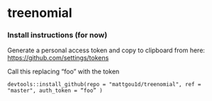 # treenomial

### Install instructions (for now) 

Generate a personal access token and copy to clipboard from here: 
https://github.com/settings/tokens

Call this replacing “foo” with the token 

```
devtools::install_github(repo = "mattgou1d/treenomial", ref = "master", auth_token = “foo” )
```
